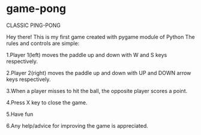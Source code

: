 # game-pong
CLASSIC PING-PONG



Hey there!
This is my first game created with pygame module of Python
The rules and controls are simple:


1.Player 1(left) moves the paddle up and down with W and S keys respectively.


2.Player 2(right) moves the paddle up and down with UP and DOWN arrow keys respectively.


3.When a player misses to hit the ball, the opposite player scores a point.


4.Press X key to close the game.


5.Have fun


6.Any help/advice for improving the game is appreciated.
